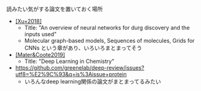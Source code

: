 読みたい気がする論文を置いておく場所

* [[Xu+2018]](https://www.tandfonline.com/doi/full/10.1080/17460441.2018.1547278)
  * Title: "An overview of neural networks for durg discovery and the inputs used"
  * Molecular graph-based models, Sequences of molecules, Grids for CNNs という章があり、いろいろまとまってそう
* [[Mater&Coote2019]](https://pubs.acs.org/doi/10.1021/acs.jcim.9b00266)
  * Title: "Deep Learning in Chemistry"
* https://github.com/greenelab/deep-review/issues?utf8=%E2%9C%93&q=is%3Aissue+protein
  * いろんなdeep learning関係の論文がまとまってるみたい
